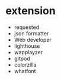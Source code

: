 # extension

- requested
- json formatter
- Web developer
- lighthouse
- wapplayzer
- gitpod
- colorzilla
- whatfont
